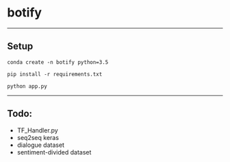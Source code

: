 # botify
---

## Setup

`conda create -n botify python=3.5`

`pip install -r requirements.txt`

`python app.py`

---

## Todo:

* TF_Handler.py
* seq2seq keras
* dialogue dataset
* sentiment-divided dataset
